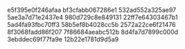 e5f395e0f246afaa
bf3cfabb067286e1
532ad552a325ae97
5ae3a7d71e2437e4
980d729c8e849131
22ff7e64303467b1
5ad4fa93fbc70ff3
58b5ef8b4028cc5b
2572a22ce6f21476
8f3068fadd86f207
7f86684aeabc512b
8d4fa7d7899c000d
3ebddec69f77fa9e
12b22e1781d9d5a9
